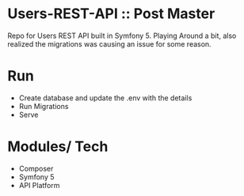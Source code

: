 # Users-REST-API :: Post Master

Repo for Users REST API built in Symfony 5.
Playing Around a bit, also realized the migrations was causing an issue for some reason.

# Run

- Create database and update the .env with the details
- Run Migrations
- Serve

# Modules/ Tech

- Composer
- Symfony 5
- API Platform
